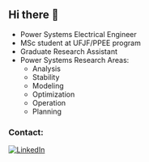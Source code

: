 ## Hi there 👋

- Power Systems Electrical Engineer
- MSc student at UFJF/PPEE program 
- Graduate Research Assistant
- Power Systems Research Areas:
  - Analysis
  - Stability
  - Modeling
  - Optimization
  - Operation
  - Planning

### Contact:
[![LinkedIn][linkedin-brand]][linkedin-profile-url]


<!-- REFERENCE LINKS -->
<!-- LinkedIn -->
[linkedin-brand]: http://img.shields.io/badge/-LinkedIn-0077B5?style=for-the-badge&logo=Linkedin&logoColor=white&link=https://www.linkedin.com/in/leandro-miranda-fahur-machado/
[linkedin-profile-url]: https://www.linkedin.com/in/joaoppeters/
